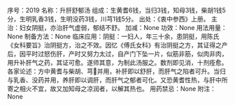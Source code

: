 序号：2019
名称：升肝舒郁汤
组成：生黄耆6钱，当归3钱，知母3钱，柴胡1钱5分，生明乳香3钱，生明没药3钱，川芎1钱5分。
出处：《衷中参西》上册。
主治：妇女阴挺，亦治肝气虚弱，郁结不舒。
加减：None
功效：None
用法用量：None
制备方法：None
临床应用：阴挺：一妇人，年三十余，患阴挺，用陈氏《女科要旨》治阴挺方，治之不效。因忆《傅氏女科》有治阴挺之方，其证得之产后，因平时过怒伤肝，产时又努力太过，自产门下坠一片，似筋非筋，似肉非肉，用升补肝气之药，其证可愈。遂师其意，为制此汤服之。数剂即见消，十剂痊愈。
各家论述：方中黄耆与柴胡、芎并用，补肝即以舒肝，而肝气之陷者可升。当归与乳香、没药并用，养肝即以调肝，而肝气之郁者可化。又恐黄耆性热，与肝中所寄之相火不宜，故又加知母之凉润者，以解其热也。
用药禁忌：None
附注：None

